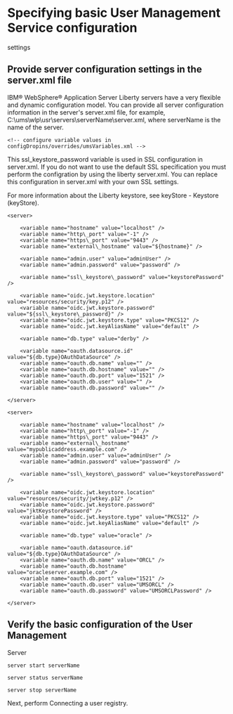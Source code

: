 # Specifying basic User Management Service configuration
settings

## Provide server configuration settings in the server.xml file

IBM®
WebSphere® Application Server Liberty servers
have a very flexible and dynamic configuration model. You can provide
all server configuration information in the server's server.xml file,
for example, C:\ums\wlp\usr\servers\serverName\server.xml,
where serverName is the name of the server.

```
<!-- configure variable values in configDropins/overrides/umsVariables.xml -->
```

This ssl\_keystore\_password
variable is used in SSL configuration in server.xml. If you do not want to use the default SSL
specification you must perform the configration by using the liberty server.xml. You can replace
this configuration in server.xml with your own SSL settings.

For more information about the
Liberty keystore, see keyStore - Keystore (keyStore).

```
<server>

    <variable name="hostname" value="localhost" />
    <variable name="http\_port" value="-1" />
    <variable name="https\_port" value="9443" />
    <variable name="external\_hostname" value="${hostname}" />

    <variable name="admin.user" value="adminUser" />
    <variable name="admin.password" value="password" />

    <variable name="ssl\_keystore\_password" value="keystorePassword" />

    <variable name="oidc.jwt.keystore.location" value="resources/security/key.p12" /> 
    <variable name="oidc.jwt.keystore.password" value="${ssl\_keystore\_password}" /> 
    <variable name="oidc.jwt.keystore.type" value="PKCS12" /> 
    <variable name="oidc.jwt.keyAliasName" value="default" />
 
    <variable name="db.type" value="derby" />

    <variable name="oauth.datasource.id" value="${db.type}OAuthDataSource" />
    <variable name="oauth.db.name" value="" />
    <variable name="oauth.db.hostname" value="" />
    <variable name="oauth.db.port" value="1521" />
    <variable name="oauth.db.user" value="" />
    <variable name="oauth.db.password" value="" />

</server>
```

```
<server>

    <variable name="hostname" value="localhost" />
    <variable name="http\_port" value="-1" />
    <variable name="https\_port" value="9443" />
    <variable name="external\_hostname" value="mypublicaddress.example.com" />
    <variable name="admin.user" value="adminUser" />
    <variable name="admin.password" value="password" />

    <variable name="ssl\_keystore\_password" value="keystorePassword" />
    
    <variable name="oidc.jwt.keystore.location" value="resources/security/jwtkey.p12" /> 
    <variable name="oidc.jwt.keystore.password" value="jktKeystorePassword" /> 
    <variable name="oidc.jwt.keystore.type" value="PKCS12" /> 
    <variable name="oidc.jwt.keyAliasName" value="default" />
 
    <variable name="db.type" value="oracle" />

    <variable name="oauth.datasource.id" value="${db.type}OAuthDataSource" />
    <variable name="oauth.db.name" value="ORCL" />
    <variable name="oauth.db.hostname" value="oracleserver.example.com" />
    <variable name="oauth.db.port" value="1521" />
    <variable name="oauth.db.user" value="UMSORCL" />
    <variable name="oauth.db.password" value="UMSORCLPassword" />

</server>
```

## Verify the basic configuration of the User Management
Server

```
server start serverName
```

```
server status serverName
```

```
server stop serverName
```

Next, perform Connecting a user registry.